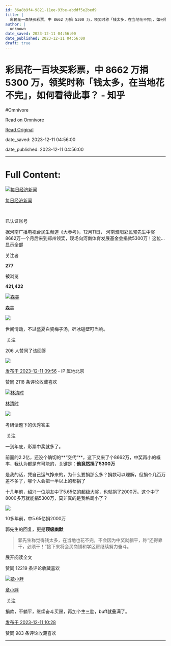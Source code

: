 ```yaml
---
id: 36a8b9f4-9821-11ee-93be-abddf5e2bed9
title: |
  彩民花一百块买彩票，中 8662 万捐 5300 万，领奖时称「钱太多，在当地花不完」，如何看待此事？ - 知乎
author: |
  unknown
date_saved: 2023-12-11 04:56:00
date_published: 2023-12-11 04:56:00
draft: true
---
```


# 彩民花一百块买彩票，中 8662 万捐 5300 万，领奖时称「钱太多，在当地花不完」，如何看待此事？ - 知乎
#Omnivore

[Read on Omnivore](https://omnivore.app/me/8662-5300-18c58dc71dd)

[Read Original](https://www.zhihu.com/question/634290124/answer/3321754691)

date_saved: 2023-12-11 04:56:00

date_published: 2023-12-11 04:56:00

--- 

# Full Content: 

[![每日经济新闻](https://proxy-prod.omnivore-image-cache.app/0x0,suHC1ebUxgPeRiHHXlWKyIFyrHz38_N35eytZAGjvuYA/https://picx.zhimg.com/v2-3c85f145c803f8c734e586243f171a50_l.jpg?source=1def8aca)](https://www.zhihu.com/org/mei-ri-jing-ji-xin-wen)

[每日经济新闻](https://www.zhihu.com/org/mei-ri-jing-ji-xin-wen)

[​](https://www.zhihu.com/question/48510028)

已认证账号

据河南广播电视台民生频道《大参考》，12月11日， 河南濮阳彩民郭先生中奖8662万一个月后来到郑州领奖，现场向河南体育发展基金会捐款5300万！这位…显示全部 ​

关注者

**277**

被浏览

**421,422**

[![森美](https://proxy-prod.omnivore-image-cache.app/0x0,sEni9I_VAPO_vSdiQbErm7_4KVwQu0MF5XRxaN_AMcSc/https://picx.zhimg.com/v2-4715c26811b20ba53361fae136f0e387_l.jpg?source=2c26e567)](https://www.zhihu.com/people/wang-yuan-hui-14)

[森美](https://www.zhihu.com/people/wang-yuan-hui-14)

​![](https://proxy-prod.omnivore-image-cache.app/0x0,sEQaOWrSM4sYxMszrQ6lhsM51WgM5AvlqxCkeG6GJZz4/https://pic1.zhimg.com/v2-4812630bc27d642f7cafcd6cdeca3d7a.jpg?source=88ceefae)

世间情动，不过盛夏白瓷梅子汤，碎冰碰壁叮当响。

​ 关注

206 人赞同了该回答

![](https://proxy-prod.omnivore-image-cache.app/685x432,sqrCMIgXBFuu_6WSBs2VR_JRf3qSrF0pRkHmETevAVtg/https://pic1.zhimg.com/50/v2-4be567ccf27cb722303c07b18dba366d_720w.jpg?source=2c26e567)

[发布于 2023-12-11 09:56](https://www.zhihu.com/question/634290124/answer/3321754691)・IP 属地北京

​赞同 211​​8 条评论​收藏​喜欢

[![林清时](https://proxy-prod.omnivore-image-cache.app/0x0,sFcpQrEt94enyeQZgKWFVPCyTiq3FtYKfb3TJW_1FO5c/https://pica.zhimg.com/v2-b080428b9b66ddfe06bc5205a682c118_l.jpg?source=1def8aca)](https://www.zhihu.com/people/ling-feng-18-9-47)

[林清时](https://www.zhihu.com/people/ling-feng-18-9-47)

[​](https://www.zhihu.com/question/48509984)​![](https://proxy-prod.omnivore-image-cache.app/0x0,sRpP1H2oa_TfsDLpATwsIt6ipVLRN7HlUZGTch2Ee4JQ/https://picx.zhimg.com/v2-4812630bc27d642f7cafcd6cdeca3d7a.jpg?source=88ceefae)

考研话题下的优秀答主

​ 关注

一到年底，彩票中奖就多了。

前面的2.2亿，还没个确切的**“交代”**，这下又来了个8662万，中奖再小的概率，我认为都是有可能的，关键是：**他竟然捐了5300万**

是我的话，凭自己运气挣来的，为什么要捐那么多？捐款可以理解，但捐个几百万差不多了，哪个人会把一半以上的都捐了

十几年前，绍兴一位朋友中了5.65亿的超级大奖，也就捐了2000万。这个中了8000多万就能捐5300万，莫非真的是我格局小了？

![](https://proxy-prod.omnivore-image-cache.app/828x1098,s5NpojgRoOQ37I-IfqWE5NA2-CYNK8px95908i43Mv64/https://pic1.zhimg.com/50/v2-b81b0515904ae768d422155e1c116b38_720w.jpg?source=1def8aca)

10多年前，中5.65亿捐2000万

郭先生的回复，更是**顶级幽默**

> 郭先生称觉得钱太多，在当地也花不完，不会因为中奖就躺平，称“还得靠干，必须干！”接下来将会买商铺和学区房继续努力奋斗。

展开阅读全文​

​赞同 122​​19 条评论​收藏​喜欢

[![章小胖](https://proxy-prod.omnivore-image-cache.app/0x0,swriTP7t8L9T90unTVfi6XERplR-SN7BEhS7yQXKhEow/https://picx.zhimg.com/0b47607ecd59f4af9af27733ee836688_l.jpg?source=1def8aca)](https://www.zhihu.com/people/zhang-xiao-pang-92-41)

[章小胖](https://www.zhihu.com/people/zhang-xiao-pang-92-41)

​ 关注

捐款，不躺平，继续奋斗买房，再加个生三胎，buff就叠满了。

[发布于 2023-12-11 10:28](https://www.zhihu.com/question/634290124/answer/3321789734)

​赞同 98​​3 条评论​收藏​喜欢

---

